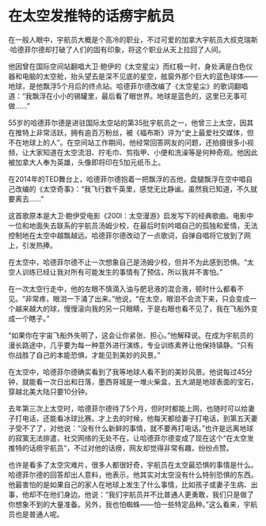 # 在太空发推特的话痨宇航员

在一般人眼中，宇航员大概是个高冷的职业，不过可爱的加拿大宇航员大叔克瑞斯·哈德菲尔德却打破了人们的固有印象，将这个职业从天上拉回了人间。 

他因曾在国际空间站翻唱大卫·鲍伊的《太空星尘》而红极一时，身处满是白色仪器和电脑的太空舱，抬头望去是深不见底的星空，舷窗外那个巨大的蓝色球体——地球，是他飘浮5个月后的终点站。哈德菲尔德改编了《太空星尘》的歌词翻唱道：“我飘浮在小小的锡罐里，最后看了眼世界。地球是蓝色的，这里已无事可做……” 

55岁的哈德菲尔德是进驻国际太空站的第35批宇航员之一，他曾三上太空，因其在推特上非常活跃，拥有逾百万粉丝，被《福布斯》评为“史上最爱社交媒体，但不在地球上的人”。在空间站工作期间，他经常回答网友的问题，还拍摄很多小视频，让大家知道在太空流泪、拧毛巾、剪指甲、小便和洗澡等是何种奇观。他因此被加拿大人奉为英雄，头像即将印在5加元纸币上。 

在2014年的TED舞台上，哈德菲尔德抱着一把飘浮的吉他，盘腿飘浮在空中唱自己改编的《太空奇事》：“我飞行数千英里，感觉无比静谧。虽然我已知道，不久就要离去……” 

这首歌原本是大卫·鲍伊受电影《200l：太空漫游》启发写下的经典歌曲。电影中一位和地面失去联系的宇航员汤姆少校，在最后时刻吟唱自己的孤独和爱情，无法控制地在太空中越飘越远。哈德菲尔德改动了一点歌词，自弹自唱将它放到了网上，引发热捧。 

在太空中，哈德菲尔德不止一次想象自己是汤姆少校，但并不为此感到恐惧。“太空人训练已经让我对所有可能发生的事情有了预估，所以我并不害怕。” 

在一次太空行走中，他的左眼不慎滴入油与肥皂液的混合液，顿时什么都看不见。“非常疼，眼泪一下涌了出来。”他说，“在太空，眼泪不会流下来，只会变成一个越来越大的球，慢慢滚向我的另一只眼睛，于是右眼也看不见了，我在飞船外变成一个瞎子。” 

“如果你在宇宙飞船外失明了，这会让你紧张、担心。”他解释说。在成为宇航员的漫长路途中，几乎要为每一种意外进行演练，专业训练素养让他保持镇静。“只有你战胜了自己的本能恐惧，才能见到美妙的风景。” 

在太空中，哈德菲尔德确实看到了我等地球人看不到的美妙风景。他说每过45分钟，就能看一次日出和日落，墨西哥城是一堆火柴盒，五大湖是地球表面的宝石，穿越北美大陆只要10分钟。 

去年第三次上太空时，哈德菲尔德待了5个月，但时时都能上网，也随时可以给妻子打电话，还能看冰球比赛。才上去的时候，他每天都给妻子打电话，到第五天妻子受不了了，对他说：“没有什么新鲜的事情，就不要再打电话。”也许是远离地球的寂寞无法排遣，社交网络的无处不在，让哈德菲尔德变成了现在这个“在太空发推特的话痨宇航员”，不过对他的话痨，网友却觉得非常有趣，纷纷点赞。 

也许是看多了太空灾难片，很多人都很好奇，宇航员在太空最恐惧的事情是什么。哈德菲尔德的回答却出人意料，他表示，他其实对太空没有什么特别恐惧的东西。他最害怕的是如果自己的家人在地球上发生了什么事情，比如孩子或妻子生病、出事，他却不在他们身边。他说：“我们宇航员并不比普通人更勇敢，我们只是做了你想象不到的大量准备。另外，我也怕蜘蛛——怕一些特定品种。”这么看来，宇航员也是普通人呢。